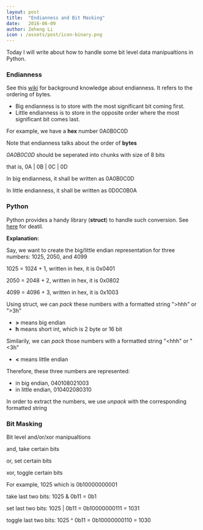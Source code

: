 ```yaml
---
layout: post
title:  "Endianness and Bit Masking"
date:   2016-06-09
author: Zeheng Li
icon : /assets/post/icon-binary.png
---
```


Today I will write about how to handle some bit level data manipualtions in Python.

### Endianness

See this [wiki](https://en.wikipedia.org/wiki/Endianness) for background knowledge about endianness. It refers to the ordering of bytes.

* Big endianness is to store with the most significant bit coming first.
* Little endianness is to store in the opposite order where the most significant bit comes last.

For example, we have a **hex** number 0A0B0C0D

Note that endianness talks about the order of **bytes**

*0A0B0C0D* should be seperated into chunks with size of 8 bits

that is, 0A \| 0B \| 0C \| 0D

In big endianness, it shall be written as 0A0B0C0D

In little endianness, it shall be written as 0D0C0B0A

### Python

Python provides a handy library (**struct**) to handle such conversion. See [here](https://docs.python.org/2/library/struct.html) for deatil.

<script src="https://gist.github.com/zehengl/1c592f9e3f3cc5797f03c02e8e953b28.js"></script>

**Explanation:**

Say, we want to create the big/little endian representation for three numbers: 1025, 2050, and 4099

1025 = 1024 + 1, written in hex, it is 0x0401

2050 = 2048 + 2, written in hex, it is 0x0802

4099 = 4096 + 3, written in hex, it is 0x1003

Using struct, we can *pack* these numbers with a formatted string ">hhh" or ">3h"

* **>** means big endian
* **h** means short int, which is 2 byte or 16 bit

Similarily, we can *pack* those numbers with a formatted string "<hhh" or "<3h"

* **<** means little endian

Therefore, these three numbers are represented:

* in big endian, 040108021003
* in little endian, 010402080310

In order to extract the numbers, we use *unpack* with the corresponding formatted string

### Bit Masking

Bit level and/or/xor manipualtions

and, take certain bits

or, set certain bits

xor, toggle certain bits

For example, 1025 which is 0b10000000001

take last two bits: 1025 & 0b11 = 0b1

set last two bits: 1025 \| 0b11 = 0b10000000111 = 1031

toggle last two bits: 1025 ^ 0b11 = 0b10000000110 = 1030
